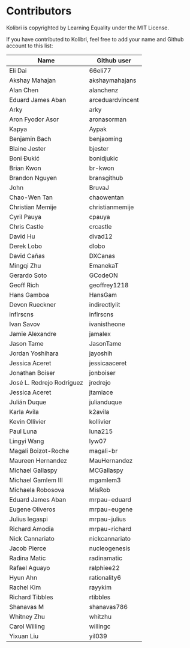 # Contributors

Kolibri is copyrighted by Learning Equality under the MIT License.

If you have contributed to Kolibri, feel free to add your name and Github account to this list:

| Name | Github user |
|------|-------------|
| Eli Dai | 66eli77 |
| Akshay Mahajan | akshaymahajans |
| Alan Chen | alanchenz |
| Eduard James Aban | arceduardvincent |
| Arky | arky |
| Aron Fyodor Asor | aronasorman |
| Kapya | Aypak |
| Benjamin Bach | benjaoming |
| Blaine Jester | bjester |
| Boni Đukić | bonidjukic |
| Brian Kwon | br-kwon |
| Brandon Nguyen | bransgithub |
| John | BruvaJ |
| Chao-Wen Tan | chaowentan |
| Christian Memije | christianmemije |
| Cyril Pauya | cpauya |
| Chris Castle | crcastle |
| David Hu | divad12 |
| Derek Lobo | dlobo |
| David Cañas | DXCanas |
| Mingqi Zhu | EmanekaT |
| Gerardo Soto | GCodeON |
| Geoff Rich | geoffrey1218 |
| Hans Gamboa | HansGam |
| Devon Rueckner | indirectlylit |
| inflrscns | inflrscns |
| Ivan Savov | ivanistheone |
| Jamie Alexandre | jamalex |
| Jason Tame | JasonTame |
| Jordan Yoshihara | jayoshih |
| Jessica Aceret | jessicaaceret |
| Jonathan Boiser | jonboiser |
| José L. Redrejo Rodríguez | jredrejo |
| Jessica Aceret | jtamiace |
| Julián Duque | julianduque |
| Karla Avila | k2avila |
| Kevin Ollivier | kollivier |
| Paul Luna | luna215 |
| Lingyi Wang | lyw07 |
| Magali Boizot-Roche | magali-br |
| Maureen Hernandez | MauHernandez |
| Michael Gallaspy | MCGallaspy |
| Michael Gamlem III | mgamlem3 |
| Michaela Robosova | MisRob |
| Eduard James Aban | mrpau-eduard |
| Eugene Oliveros | mrpau-eugene |
| Julius legaspi | mrpau-julius |
| Richard Amodia | mrpau-richard |
| Nick Cannariato | nickcannariato |
| Jacob Pierce | nucleogenesis |
| Radina Matic | radinamatic |
| Rafael Aguayo | ralphiee22 |
| Hyun Ahn | rationality6 |
| Rachel Kim | rayykim |
| Richard Tibbles | rtibbles |
| Shanavas M | shanavas786 |
| Whitney Zhu | whitzhu |
| Carol Willing | willingc |
| Yixuan Liu | yil039 |
